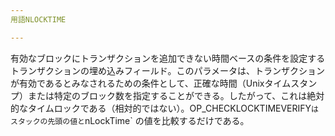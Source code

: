 ```yaml
---
用語NLOCKTIME

---
```

有効なブロックにトランザクションを追加できない時間ベースの条件を設定するトランザクションの埋め込みフィールド。このパラメータは、トランザクションが有効であるとみなされるための条件として、正確な時間（Unixタイムスタンプ）または特定のブロック数を指定することができる。したがって、これは絶対的なタイムロックである（相対的ではない）。OP_CHECKLOCKTIMEVERIFY` はスタックの先頭の値と `nLockTime` の値を比較するだけである。